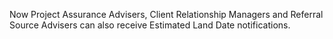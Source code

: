 Now Project Assurance Advisers, Client Relationship Managers and Referral Source Advisers can also receive Estimated Land Date notifications.
